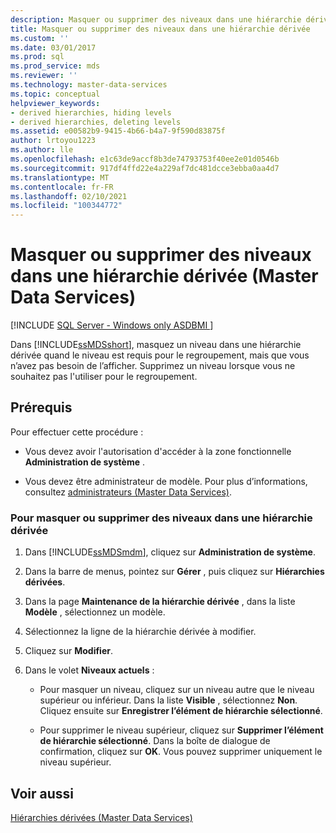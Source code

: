 ```yaml
---
description: Masquer ou supprimer des niveaux dans une hiérarchie dérivée (Master Data Services)
title: Masquer ou supprimer des niveaux dans une hiérarchie dérivée
ms.custom: ''
ms.date: 03/01/2017
ms.prod: sql
ms.prod_service: mds
ms.reviewer: ''
ms.technology: master-data-services
ms.topic: conceptual
helpviewer_keywords:
- derived hierarchies, hiding levels
- derived hierarchies, deleting levels
ms.assetid: e00582b9-9415-4b66-b4a7-9f590d83875f
author: lrtoyou1223
ms.author: lle
ms.openlocfilehash: e1c63de9accf8b3de74793753f40ee2e01d0546b
ms.sourcegitcommit: 917df4ffd22e4a229af7dc481dcce3ebba0aa4d7
ms.translationtype: MT
ms.contentlocale: fr-FR
ms.lasthandoff: 02/10/2021
ms.locfileid: "100344772"
---
```

# <a name="hide-or-delete-levels-in-a-derived-hierarchy-master-data-services"></a>Masquer ou supprimer des niveaux dans une hiérarchie dérivée (Master Data Services)

[!INCLUDE [SQL Server - Windows only ASDBMI  ](../includes/applies-to-version/sql-windows-only-asdbmi.md)]

  Dans [!INCLUDE[ssMDSshort](../includes/ssmdsshort-md.md)], masquez un niveau dans une hiérarchie dérivée quand le niveau est requis pour le regroupement, mais que vous n’avez pas besoin de l’afficher. Supprimez un niveau lorsque vous ne souhaitez pas l'utiliser pour le regroupement.  
  
## <a name="prerequisites"></a>Prérequis  
 Pour effectuer cette procédure :  
  
-   Vous devez avoir l'autorisation d'accéder à la zone fonctionnelle **Administration de système** .  
  
-   Vous devez être administrateur de modèle. Pour plus d’informations, consultez [administrateurs &#40;Master Data Services&#41;](../master-data-services/administrators-master-data-services.md).  
  
### <a name="to-hide-or-delete-levels-in-a-derived-hierarchy"></a>Pour masquer ou supprimer des niveaux dans une hiérarchie dérivée  
  
1.  Dans [!INCLUDE[ssMDSmdm](../includes/ssmdsmdm-md.md)], cliquez sur **Administration de système**.  
  
2.  Dans la barre de menus, pointez sur **Gérer** , puis cliquez sur **Hiérarchies dérivées**.  
  
3.  Dans la page **Maintenance de la hiérarchie dérivée** , dans la liste **Modèle** , sélectionnez un modèle.  
  
4.  Sélectionnez la ligne de la hiérarchie dérivée à modifier.  
  
5.  Cliquez sur **Modifier**.  
  
6.  Dans le volet **Niveaux actuels** :  
  
    -   Pour masquer un niveau, cliquez sur un niveau autre que le niveau supérieur ou inférieur. Dans la liste **Visible** , sélectionnez **Non**. Cliquez ensuite sur **Enregistrer l’élément de hiérarchie sélectionné**.  
  
    -   Pour supprimer le niveau supérieur, cliquez sur **Supprimer l’élément de hiérarchie sélectionné**. Dans la boîte de dialogue de confirmation, cliquez sur **OK**. Vous pouvez supprimer uniquement le niveau supérieur.  
  
## <a name="see-also"></a>Voir aussi  
    
 [Hiérarchies dérivées &#40;Master Data Services&#41;](../master-data-services/derived-hierarchies-master-data-services.md)  
  
  

